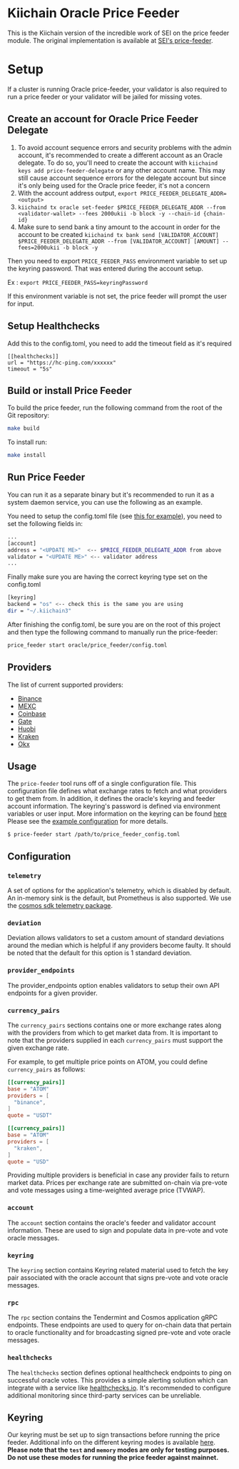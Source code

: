 # Kiichain Oracle Price Feeder

This is the Kiichain version of the incredible work of SEI on the price feeder module. The original implementation is available at [SEI's price-feeder](https://github.com/sei-protocol/sei-chain/tree/main/oracle/price-feeder).

# Setup

If a cluster is running Oracle price-feeder, your validator is also required to run a price feeder or your validator will be jailed for missing votes.

## Create an account for Oracle Price Feeder Delegate

1. To avoid account sequence errors and security problems with the admin account, it's recommended to create a different account as an Oracle delegate. To do so, you'll need to create the account with
   `kiichaind keys add price-feeder-delegate` or any other account name. This may still cause account sequence errors for the delegate account but since it's only being used for the Oracle price feeder, it's not a concern
2. With the account address output, `export PRICE_FEEDER_DELEGATE_ADDR=<output>`
3. `kiichaind tx oracle set-feeder $PRICE_FEEDER_DELEGATE_ADDR --from <validator-wallet> --fees 2000ukii -b block -y --chain-id {chain-id}`
4. Make sure to send bank a tiny amount to the account in order for the account to be created `kiichaind tx bank send [VALIDATOR_ACCOUNT] $PRICE_FEEDER_DELEGATE_ADDR --from [VALIDATOR_ACCOUNT] [AMOUNT] --fees=2000ukii -b block -y`

Then you need to export `PRICE_FEEDER_PASS` environment variable to set up the keyring password. That was entered during the account setup.

Ex :
`export PRICE_FEEDER_PASS=keyringPassword`

If this environment variable is not set, the price feeder will prompt the user for input.

## Setup Healthchecks

Add this to the config.toml, you need to add the timeout field as it's required

```
[[healthchecks]]
url = "https://hc-ping.com/xxxxxx"
timeout = "5s"
```

## Build or install Price Feeder

To build the price feeder, run the following command from the root of the Git repository:

```bash
make build
```

To install run:

```bash
make install
```

## Run Price Feeder

You can run it as a separate binary but it's recommended to run it as a system daemon service, you can use the following as an example.

You need to setup the config.toml file (see [this for example](./config.toml)), you need to set the following fields in:

```bash
...
[account]
address = "<UPDATE ME>"  <-- $PRICE_FEEDER_DELEGATE_ADDR from above
validator = "<UPDATE ME>" <-- validator address
...
```

Finally make sure you are having the correct keyring type set on the config.toml

```bash
[keyring]
backend = "os" <-- check this is the same you are using
dir = "~/.kiichain3"
```

After finishing the config.toml, be sure you are on the root of this project and then type the following command to manually run the price-feeder:

```bash
price_feeder start oracle/price_feeder/config.toml
```

## Providers

The list of current supported providers:

- [Binance](https://www.binance.com/en)
- [MEXC](https://www.mexc.com/)
- [Coinbase](https://www.coinbase.com/)
- [Gate](https://www.gate.io/)
- [Huobi](https://www.huobi.com/en-us/)
- [Kraken](https://www.kraken.com/en-us/)
- [Okx](https://www.okx.com/)

## Usage

The `price-feeder` tool runs off of a single configuration file. This configuration
file defines what exchange rates to fetch and what providers to get them from.
In addition, it defines the oracle's keyring and feeder account information.
The keyring's password is defined via environment variables or user input.
More information on the keyring can be found [here](#keyring)
Please see the [example configuration](./config.toml) for more details.

```shell
$ price-feeder start /path/to/price_feeder_config.toml
```

## Configuration

### `telemetry`

A set of options for the application's telemetry, which is disabled by default. An in-memory sink is the default, but Prometheus is also supported. We use the [cosmos sdk telemetry package](https://github.com/cosmos/cosmos-sdk/blob/main/docs/core/telemetry.md).

### `deviation`

Deviation allows validators to set a custom amount of standard deviations around the median which is helpful if any providers become faulty. It should be noted that the default for this option is 1 standard deviation.

### `provider_endpoints`

The provider_endpoints option enables validators to setup their own API endpoints for a given provider.

### `currency_pairs`

The `currency_pairs` sections contains one or more exchange rates along with the
providers from which to get market data from. It is important to note that the
providers supplied in each `currency_pairs` must support the given exchange rate.

For example, to get multiple price points on ATOM, you could define `currency_pairs`
as follows:

```toml
[[currency_pairs]]
base = "ATOM"
providers = [
  "binance",
]
quote = "USDT"

[[currency_pairs]]
base = "ATOM"
providers = [
  "kraken",
]
quote = "USD"
```

Providing multiple providers is beneficial in case any provider fails to return
market data. Prices per exchange rate are submitted on-chain via pre-vote and
vote messages using a time-weighted average price (TVWAP).

### `account`

The `account` section contains the oracle's feeder and validator account information.
These are used to sign and populate data in pre-vote and vote oracle messages.

### `keyring`

The `keyring` section contains Keyring related material used to fetch the key pair
associated with the oracle account that signs pre-vote and vote oracle messages.

### `rpc`

The `rpc` section contains the Tendermint and Cosmos application gRPC endpoints.
These endpoints are used to query for on-chain data that pertain to oracle
functionality and for broadcasting signed pre-vote and vote oracle messages.

### `healthchecks`

The `healthchecks` section defines optional healthcheck endpoints to ping on successful
oracle votes. This provides a simple alerting solution which can integrate with a service
like [healthchecks.io](https://healthchecks.io). It's recommended to configure additional
monitoring since third-party services can be unreliable.

## Keyring

Our keyring must be set up to sign transactions before running the price feeder.
Additional info on the different keyring modes is available [here](https://docs.cosmos.network/master/run-node/keyring.html).
**Please note that the `test` and `memory` modes are only for testing purposes.**
**Do not use these modes for running the price feeder against mainnet.**
